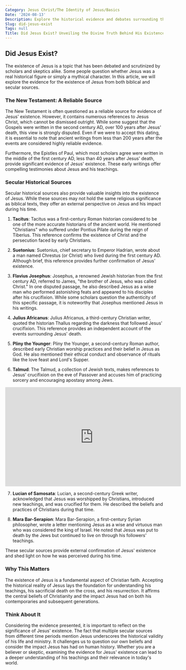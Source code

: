```yaml
---
Category: Jesus Christ/The Identity of Jesus/Basics
Date: '2024-08-13'
Description: Explore the historical evidence and debates surrounding the existence of Jesus in this thought-provoking article. Delve into the question of whether Jesus was a real historical figure.
Slug: did-jesus-exist
Tags: null
Title: Did Jesus Exist? Unveiling the Divine Truth Behind His Existence
---
```


## Did Jesus Exist?

The existence of Jesus is a topic that has been debated and scrutinized by scholars and skeptics alike. Some people question whether Jesus was a real historical figure or simply a mythical character. In this article, we will explore the evidence for the existence of Jesus from both biblical and secular sources.

### The New Testament: A Reliable Source

The New Testament is often questioned as a reliable source for evidence of Jesus' existence. However, it contains numerous references to Jesus Christ, which cannot be dismissed outright. While some suggest that the Gospels were written in the second century AD, over 100 years after Jesus' death, this view is strongly disputed. Even if we were to accept this dating, it is essential to note that ancient writings from less than 200 years after the events are considered highly reliable evidence.

Furthermore, the Epistles of Paul, which most scholars agree were written in the middle of the first century AD, less than 40 years after Jesus' death, provide significant evidence of Jesus' existence. These early writings offer compelling testimonies about Jesus and his teachings.

### Secular Historical Sources

Secular historical sources also provide valuable insights into the existence of Jesus. While these sources may not hold the same religious significance as biblical texts, they offer an external perspective on Jesus and his impact during his time.

1. **Tacitus**: Tacitus was a first-century Roman historian considered to be one of the more accurate historians of the ancient world. He mentioned "Christians" who suffered under Pontius Pilate during the reign of Tiberius. This reference confirms the existence of Christ and the persecution faced by early Christians.

2. **Suetonius**: Suetonius, chief secretary to Emperor Hadrian, wrote about a man named Chrestus (or Christ) who lived during the first century AD. Although brief, this reference provides further confirmation of Jesus' existence.

3. **Flavius Josephus**: Josephus, a renowned Jewish historian from the first century AD, referred to James, "the brother of Jesus, who was called Christ." In one disputed passage, he also described Jesus as a wise man who performed astonishing feats and appeared to his disciples after his crucifixion. While some scholars question the authenticity of this specific passage, it is noteworthy that Josephus mentioned Jesus in his writings.

4. **Julius Africanus**: Julius Africanus, a third-century Christian writer, quoted the historian Thallus regarding the darkness that followed Jesus' crucifixion. This reference provides an independent account of the events surrounding Jesus' death.

5. **Pliny the Younger**: Pliny the Younger, a second-century Roman author, described early Christian worship practices and their belief in Jesus as God. He also mentioned their ethical conduct and observance of rituals like the love feast and Lord's Supper.

6. **Talmud**: The Talmud, a collection of Jewish texts, makes references to Jesus' crucifixion on the eve of Passover and accuses him of practicing sorcery and encouraging apostasy among Jews.


<iframe width="560" height="315" src="https://www.youtube.com/embed/SRfFLjWLybA" frameborder="0" allow="autoplay; encrypted-media" allowfullscreen></iframe>


7. **Lucian of Samosata**: Lucian, a second-century Greek writer, acknowledged that Jesus was worshipped by Christians, introduced new teachings, and was crucified for them. He described the beliefs and practices of Christians during that time.

8. **Mara Bar-Serapion**: Mara Bar-Serapion, a first-century Syrian philosopher, wrote a letter mentioning Jesus as a wise and virtuous man who was considered the king of Israel. He noted that Jesus was put to death by the Jews but continued to live on through his followers' teachings.

These secular sources provide external confirmation of Jesus' existence and shed light on how he was perceived during his time.

### Why This Matters

The existence of Jesus is a fundamental aspect of Christian faith. Accepting the historical reality of Jesus lays the foundation for understanding his teachings, his sacrificial death on the cross, and his resurrection. It affirms the central beliefs of Christianity and the impact Jesus had on both his contemporaries and subsequent generations.

### Think About It

Considering the evidence presented, it is important to reflect on the significance of Jesus' existence. The fact that multiple secular sources from different time periods mention Jesus underscores the historical validity of his life and ministry. It challenges us to question our own beliefs and consider the impact Jesus has had on human history. Whether you are a believer or skeptic, examining the evidence for Jesus' existence can lead to a deeper understanding of his teachings and their relevance in today's world.